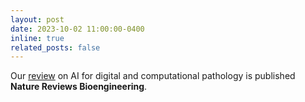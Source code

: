```yaml
---
layout: post
date: 2023-10-02 11:00:00-0400
inline: true
related_posts: false
---
```



Our [review](https://rdcu.be/dnxkb) on AI for digital and computational pathology is published **Nature Reviews Bioengineering**.
